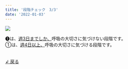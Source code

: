 ```yaml
---
title: '段階チェック　3/3'
date: '2022-01-03'
---
```

![](/images/a_01_.jpg)

➊は、[週3日までしか、]()呼吸の大切さに気づけない段階です。   
①は、[週4日以上、]()呼吸の大切さに気づける段階です。

　  
[ ↲ 戻る ](/posts/00)

